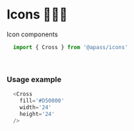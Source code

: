 # Icons 🦠🦠🦠

Icon components

```js
  import { Cross } from '@apass/icons'
```
<!-- STORY -->

<br/>

### Usage example
```js
  <Cross
    fill='#D50000'
    width='24'
    height='24'
  />
```
<br/>
<!-- PROPS -->